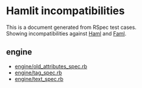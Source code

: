 # Hamlit incompatibilities

This is a document generated from RSpec test cases.  
Showing incompatibilities against [Haml](https://github.com/haml/haml) and [Faml](https://github.com/eagletmt/faml).

## engine

- [engine/old\_attributes\_spec.rb](engine/old_attributes.md)
- [engine/tag\_spec.rb](engine/tag.md)
- [engine/text\_spec.rb](engine/text.md)
